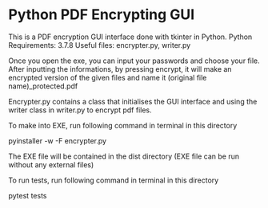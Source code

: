 # Python PDF Encrypting GUI

This is a PDF encryption GUI interface done with tkinter in Python.
Python Requirements: 3.7.8
Useful files: encrypter.py, writer.py

Once you open the exe, you can input your passwords and choose your file. After inputting the informations, by pressing encrypt, it will make an encrypted version of the given files and name it (original file name)_protected.pdf

Encrypter.py contains a class that initialises the GUI interface and using the writer class in writer.py to encrypt pdf files. 


To make into EXE, run following command in terminal in this directory

pyinstaller -w -F encrypter.py

The EXE file will be contained in the dist directory (EXE file can be run without any external files)


To run tests, run following command in terminal in this directory

pytest tests
